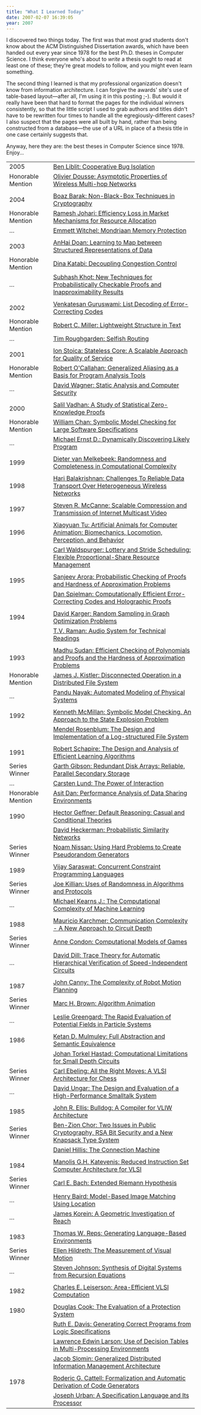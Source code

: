 ```yaml
---
title: "What I Learned Today"
date: 2007-02-07 16:39:05
year: 2007
---
```

I discovered two things today.  The first was that most grad students don't know about the ACM Distinguished Dissertation awards, which have been handed out every year since 1978 for the best Ph.D. theses in Computer Science.  I think everyone who's about to <em>write</em> a thesis ought to read at least one of these; they're great models to follow, and you might even learn something.

The second thing I learned is that my professional organization doesn't know from information architecture.  I can forgive the awards' site's use of table-based layout—after all, I'm using it in this posting ;-).  But would it really have been that hard to format the pages for the individual winners consistently, so that the little script I used to grab authors and titles didn't have to be rewritten four times to handle all the egregiously-different cases?  I also suspect that the pages were all built by hand, rather than being constructed from a database—the use of a URL in place of a thesis title in one case certainly suggests that.

Anyway, here they are: the best theses in Computer Science since 1978.  Enjoy…
<table cellpadding="3">
<tr>
<td>2005</td>
<td><a href="http://awards.acm.org/doctoral%5Fdissertation/citation.cfm?id=3953940&srt=all&aw=146&ao=DOCDISRT">Ben Liblit: Cooperative Bug Isolation</a></td>
</tr>
<tr>
<td>Honorable Mention</td>
<td><a href="http://awards.acm.org/doctoral%5Fdissertation/citation.cfm?id=1733470&srt=all&aw=146&ao=DOCDISRT">Olivier Dousse: Asymptotic Properties of Wireless Multi-hop Networks</a></td>
</tr>
<tr>
<td></td>
</tr>
<tr>
<td>2004</td>
<td><a href="http://awards.acm.org/doctoral%5Fdissertation/citation.cfm?id=0408833&srt=all&aw=146&ao=DOCDISRT">Boaz Barak: Non-Black-Box Techniques in Cryptography</a></td>
</tr>
<tr>
<td>Honorable Mention</td>
<td><a href="http://awards.acm.org/doctoral%5Fdissertation/citation.cfm?id=3275857&srt=all&aw=146&ao=DOCDISRT">Ramesh Johari: Efficiency Loss in Market Mechanisms for Resource Allocation</a></td>
</tr>
<tr>
<td>…</td>
<td><a href="http://awards.acm.org/doctoral%5Fdissertation/citation.cfm?id=1451802&srt=all&aw=146&ao=DOCDISRT">Emmett Witchel: Mondriaan Memory Protection</a></td>
</tr>
<tr>
<td></td>
</tr>
<tr>
<td>2003</td>
<td><a href="http://awards.acm.org/doctoral%5Fdissertation/citation.cfm?id=7335683&srt=all&aw=146&ao=DOCDISRT">AnHai Doan: Learning to Map between Structured Representations of Data</a></td>
</tr>
<tr>
<td>Honorable Mention</td>
<td><a href="http://awards.acm.org/doctoral%5Fdissertation/citation.cfm?id=6597716&srt=all&aw=146&ao=DOCDISRT">Dina Katabi: Decoupling Congestion Control</a></td>
</tr>
<tr>
<td>…</td>
<td><a href="http://awards.acm.org/doctoral%5Fdissertation/citation.cfm?id=8538828&srt=all&aw=146&ao=DOCDISRT">Subhash Khot: New Techniques for Probabilistically Checkable Proofs and Inapproximability Results</a></td>
</tr>
<tr>
<td></td>
</tr>
<tr>
<td>2002</td>
<td><a href="http://awards.acm.org/doctoral%5Fdissertation/citation.cfm?id=3483647&srt=all&aw=146&ao=DOCDISRT">Venkatesan Guruswami: List Decoding of Error-Correcting Codes</a></td>
</tr>
<tr>
<td>Honorable Mention</td>
<td><a href="http://awards.acm.org/doctoral%5Fdissertation/citation.cfm?id=9404379&srt=all&aw=146&ao=DOCDISRT">Robert C. Miller: Lightweight Structure in Text</a></td>
</tr>
<tr>
<td>…</td>
<td><a href="http://awards.acm.org/doctoral%5Fdissertation/citation.cfm?id=5035798&srt=all&aw=146&ao=DOCDISRT">Tim Roughgarden: Selfish Routing</a></td>
</tr>
<tr>
<td></td>
</tr>
<tr>
<td>2001</td>
<td><a href="http://awards.acm.org/doctoral%5Fdissertation/citation.cfm?id=4579408&srt=all&aw=146&ao=DOCDISRT">Ion Stoica: Stateless Core: A Scalable Approach for Quality of Service</a></td>
</tr>
<tr>
<td>Honorable Mention</td>
<td><a href="http://awards.acm.org/doctoral%5Fdissertation/citation.cfm?id=1221561&srt=all&aw=146&ao=DOCDISRT">Robert O'Callahan: Generalized Aliasing as a Basis for Program Analysis Tools</a></td>
</tr>
<tr>
<td>…</td>
<td><a href="http://awards.acm.org/doctoral%5Fdissertation/citation.cfm?id=4973493&srt=all&aw=146&ao=DOCDISRT">David Wagner: Static Analysis and Computer Security</a></td>
</tr>
<tr>
<td></td>
</tr>
<tr>
<td>2000</td>
<td><a href="http://awards.acm.org/doctoral%5Fdissertation/citation.cfm?id=9445620&srt=all&aw=146&ao=DOCDISRT">Salil Vadhan: A Study of Statistical Zero-Knowledge Proofs</a></td>
</tr>
<tr>
<td>Honorable Mention</td>
<td><a href="http://awards.acm.org/doctoral%5Fdissertation/citation.cfm?id=6090895&srt=all&aw=146&ao=DOCDISRT">William Chan: Symbolic Model Checking for Large Software Specifications</a></td>
</tr>
<tr>
<td>…</td>
<td><a href="http://awards.acm.org/doctoral%5Fdissertation/citation.cfm?id=0439664&srt=all&aw=146&ao=DOCDISRT">Michael Ernst D.: Dynamically Discovering Likely Program</a></td>
</tr>
<tr>
<td></td>
</tr>
<tr>
<td>1999</td>
<td><a href="http://awards.acm.org/doctoral%5Fdissertation/citation.cfm?id=7183705&srt=all&aw=146&ao=DOCDISRT">Dieter van Melkebeek: Randomness and Completeness in Computational Complexity</a></td>
</tr>
<tr>
<td></td>
</tr>
<tr>
<td>1998</td>
<td><a href="http://awards.acm.org/doctoral%5Fdissertation/citation.cfm?id=8110079&srt=all&aw=146&ao=DOCDISRT">Hari Balakrishnan: Challenges To Reliable Data Transport Over Heterogeneous Wireless Networks</a></td>
</tr>
<tr>
<td></td>
</tr>
<tr>
<td>1997</td>
<td><a href="http://awards.acm.org/doctoral%5Fdissertation/citation.cfm?id=4076706&srt=all&aw=146&ao=DOCDISRT">Steven R. McCanne: Scalable Compression and Transmission of Internet Multicast Video</a></td>
</tr>
<tr>
<td></td>
</tr>
<tr>
<td>1996</td>
<td><a href="http://awards.acm.org/doctoral%5Fdissertation/citation.cfm?id=9113567&srt=all&aw=146&ao=DOCDISRT">Xiaoyuan Tu: Artificial Animals for Computer Animation: Biomechanics, Locomotion, Perception, and Behavior</a></td>
</tr>
<tr>
<td></td>
<td><a href="http://awards.acm.org/doctoral%5Fdissertation/citation.cfm?id=8547542&srt=all&aw=146&ao=DOCDISRT">Carl Waldspurger: Lottery and Stride Scheduling: Flexible Proportional-Share Resource Management</a></td>
</tr>
<tr>
<td></td>
</tr>
<tr>
<td>1995</td>
<td><a href="http://awards.acm.org/doctoral%5Fdissertation/citation.cfm?id=5314209&srt=all&aw=146&ao=DOCDISRT">Sanjeev Arora: Probabilistic Checking of Proofs and Hardness of Approximation Problems</a></td>
</tr>
<tr>
<td></td>
<td><a href="http://awards.acm.org/doctoral%5Fdissertation/citation.cfm?id=7057233&srt=all&aw=146&ao=DOCDISRT">Dan Spielman: Computationally Efficient Error-Correcting Codes and Holographic Proofs</a></td>
</tr>
<tr>
<td></td>
</tr>
<tr>
<td>1994</td>
<td><a href="http://awards.acm.org/doctoral%5Fdissertation/citation.cfm?id=6175489&srt=all&aw=146&ao=DOCDISRT">David Karger: Random Sampling in Graph Optimization Problems</a></td>
</tr>
<tr>
<td></td>
<td><a href="http://awards.acm.org/doctoral%5Fdissertation/citation.cfm?id=4110221&srt=all&aw=146&ao=DOCDISRT">T.V. Raman: Audio System for Technical Readings</a></td>
</tr>
<tr>
<td></td>
</tr>
<tr>
<td>1993</td>
<td><a href="http://awards.acm.org/doctoral%5Fdissertation/citation.cfm?id=6538683&srt=all&aw=146&ao=DOCDISRT">Madhu Sudan: Efficient Checking of Polynomials and Proofs and the Hardness of Approximation Problems</a></td>
</tr>
<tr>
<td>Honorable Mention</td>
<td><a href="http://awards.acm.org/doctoral%5Fdissertation/citation.cfm?id=2549714&srt=all&aw=146&ao=DOCDISRT">James J. Kistler: Disconnected Operation in a Distributed File System</a></td>
</tr>
<tr>
<td>…</td>
<td><a href="http://awards.acm.org/doctoral%5Fdissertation/citation.cfm?id=3368949&srt=all&aw=146&ao=DOCDISRT">Pandu Nayak: Automated Modeling of Physical Systems</a></td>
</tr>
<tr>
<td></td>
</tr>
<tr>
<td>1992</td>
<td><a href="http://awards.acm.org/doctoral%5Fdissertation/citation.cfm?id=9954076&srt=all&aw=146&ao=DOCDISRT">Kenneth McMillan: Symbolic Model Checking, An Approach to the State Explosion Problem</a></td>
</tr>
<tr>
<td></td>
<td><a href="http://awards.acm.org/doctoral%5Fdissertation/citation.cfm?id=1311311&srt=all&aw=146&ao=DOCDISRT">Mendel Rosenblum: The Design and Implementation of a Log-structured File System</a></td>
</tr>
<tr>
<td></td>
</tr>
<tr>
<td>1991</td>
<td><a href="http://awards.acm.org/doctoral%5Fdissertation/citation.cfm?id=2161911&srt=all&aw=146&ao=DOCDISRT">Robert Schapire: The Design and Analysis of Efficient Learning Algorithms</a></td>
</tr>
<tr>
<td>Series Winner</td>
<td><a href="http://awards.acm.org/doctoral%5Fdissertation/citation.cfm?id=5551563&srt=all&aw=146&ao=DOCDISRT">Garth Gibson: Redundant Disk Arrays: Reliable, Parallel Secondary Storage</a></td>
</tr>
<tr>
<td>…</td>
<td><a href="http://awards.acm.org/doctoral%5Fdissertation/citation.cfm?id=2549057&srt=all&aw=146&ao=DOCDISRT">Carsten Lund: The Power of Interaction</a></td>
</tr>
<tr>
<td>Honorable Mention</td>
<td><a href="http://awards.acm.org/doctoral%5Fdissertation/citation.cfm?id=0290559&srt=all&aw=146&ao=DOCDISRT">Asit Dan: Performance Analysis of Data Sharing Environments</a></td>
</tr>
<tr>
<td></td>
</tr>
<tr>
<td>1990</td>
<td><a href="http://awards.acm.org/doctoral%5Fdissertation/citation.cfm?id=5299901&srt=all&aw=146&ao=DOCDISRT">Hector Geffner: Default Reasoning: Casual and Conditional Theories</a></td>
</tr>
<tr>
<td></td>
<td><a href="http://awards.acm.org/doctoral%5Fdissertation/citation.cfm?id=2522714&srt=all&aw=146&ao=DOCDISRT">David Heckerman: Probabilistic Similarity Networks</a></td>
</tr>
<tr>
<td>Series Winner</td>
<td><a href="http://awards.acm.org/doctoral%5Fdissertation/citation.cfm?id=4835220&srt=all&aw=146&ao=DOCDISRT">Noam Nissan: Using Hard Problems to Create Pseudorandom Generators</a></td>
</tr>
<tr>
<td></td>
</tr>
<tr>
<td>1989</td>
<td><a href="http://awards.acm.org/doctoral%5Fdissertation/citation.cfm?id=5790722&srt=all&aw=146&ao=DOCDISRT">Vijay Saraswat: Concurrent Constraint Programming Languages</a></td>
</tr>
<tr>
<td>Series Winner</td>
<td><a href="http://awards.acm.org/doctoral%5Fdissertation/citation.cfm?id=8456062&srt=all&aw=146&ao=DOCDISRT">Joe Killian: Uses of Randomness in Algorithms and Protocols</a></td>
</tr>
<tr>
<td>…</td>
<td><a href="http://awards.acm.org/doctoral%5Fdissertation/citation.cfm?id=8726735&srt=all&aw=146&ao=DOCDISRT">Michael Kearns J.: The Computational Complexity of Machine Learning</a></td>
</tr>
<tr>
<td></td>
</tr>
<tr>
<td>1988</td>
<td><a href="http://awards.acm.org/doctoral%5Fdissertation/citation.cfm?id=4685271&srt=all&aw=146&ao=DOCDISRT">Mauricio Karchmer: Communication Complexity - A New Approach to Circuit Depth</a></td>
</tr>
<tr>
<td>Series Winner</td>
<td><a href="http://awards.acm.org/doctoral%5Fdissertation/citation.cfm?id=3629668&srt=all&aw=146&ao=DOCDISRT">Anne Condon: Computational Models of Games</a></td>
</tr>
<tr>
<td>…</td>
<td><a href="http://awards.acm.org/doctoral%5Fdissertation/citation.cfm?id=3829098&srt=all&aw=146&ao=DOCDISRT">David Dill: Trace Theory for Automatic Hierarchical Verification of Speed-Independent Circuits</a></td>
</tr>
<tr>
<td></td>
</tr>
<tr>
<td>1987</td>
<td><a href="http://awards.acm.org/doctoral%5Fdissertation/citation.cfm?id=7245325&srt=all&aw=146&ao=DOCDISRT">John Canny: The Complexity of Robot Motion Planning</a></td>
</tr>
<tr>
<td>Series Winner</td>
<td><a href="http://awards.acm.org/doctoral%5Fdissertation/citation.cfm?id=2746110&srt=all&aw=146&ao=DOCDISRT">Marc H. Brown: Algorithm Animation</a></td>
</tr>
<tr>
<td>…</td>
<td><a href="http://awards.acm.org/doctoral%5Fdissertation/citation.cfm?id=4423211&srt=all&aw=146&ao=DOCDISRT">Leslie Greengard: The Rapid Evaluation of Potential Fields in Particle Systems</a></td>
</tr>
<tr>
<td></td>
</tr>
<tr>
<td>1986</td>
<td><a href="http://awards.acm.org/doctoral%5Fdissertation/citation.cfm?id=5653003&srt=all&aw=146&ao=DOCDISRT">Ketan D. Mulmuley: Full Abstraction and Semantic Equivalence</a></td>
</tr>
<tr>
<td></td>
<td><a href="http://awards.acm.org/doctoral%5Fdissertation/citation.cfm?id=4220823&srt=all&aw=146&ao=DOCDISRT">Johan Torkel Hastad: Computational Limitations for Small Depth Circuits</a></td>
</tr>
<tr>
<td>Series Winner</td>
<td><a href="http://awards.acm.org/doctoral%5Fdissertation/citation.cfm?id=7337103&srt=all&aw=146&ao=DOCDISRT">Carl Ebeling: All the Right Moves: A VLSI Architecture for Chess</a></td>
</tr>
<tr>
<td>…</td>
<td><a href="http://awards.acm.org/doctoral%5Fdissertation/citation.cfm?id=9867937&srt=all&aw=146&ao=DOCDISRT">David Ungar: The Design and Evaluation of a High-Performance Smalltalk System</a></td>
</tr>
<tr>
<td></td>
</tr>
<tr>
<td>1985</td>
<td><a href="http://awards.acm.org/doctoral%5Fdissertation/citation.cfm?id=9267768&srt=all&aw=146&ao=DOCDISRT">John R. Ellis: Bulldog: A Compiler for VLIW Architecture</a></td>
</tr>
<tr>
<td>Series Winner</td>
<td><a href="http://awards.acm.org/doctoral%5Fdissertation/citation.cfm?id=1663126&srt=all&aw=146&ao=DOCDISRT">Ben-Zion Chor: Two Issues in Public Cryptography, RSA Bit Security and a New Knapsack Type System</a></td>
</tr>
<tr>
<td></td>
<td><a href="http://awards.acm.org/doctoral%5Fdissertation/citation.cfm?id=7120739&srt=all&aw=146&ao=DOCDISRT">Daniel Hillis: The Connection Machine</a></td>
</tr>
<tr>
<td></td>
</tr>
<tr>
<td>1984</td>
<td><a href="http://awards.acm.org/doctoral%5Fdissertation/citation.cfm?id=9299902&srt=all&aw=146&ao=DOCDISRT">Manolis G.H. Katevenis: Reduced Instruction Set Computer Architecture for VLSI</a></td>
</tr>
<tr>
<td>Series Winner</td>
<td><a href="http://awards.acm.org/doctoral%5Fdissertation/citation.cfm?id=8502149&srt=all&aw=146&ao=DOCDISRT">Carl E. Bach: Extended Riemann Hypothesis</a></td>
</tr>
<tr>
<td>…</td>
<td><a href="http://awards.acm.org/doctoral%5Fdissertation/citation.cfm?id=2052808&srt=all&aw=146&ao=DOCDISRT">Henry Baird: Model-Based Image Matching Using Location</a></td>
</tr>
<tr>
<td>…</td>
<td><a href="http://awards.acm.org/doctoral%5Fdissertation/citation.cfm?id=4970565&srt=all&aw=146&ao=DOCDISRT">James Korein: A Geometric Investigation of Reach</a></td>
</tr>
<tr>
<td></td>
</tr>
<tr>
<td>1983</td>
<td><a href="http://awards.acm.org/doctoral%5Fdissertation/citation.cfm?id=4177506&srt=all&aw=146&ao=DOCDISRT">Thomas W. Reps: Generating Language-Based Environments</a></td>
</tr>
<tr>
<td>Series Winner</td>
<td><a href="http://awards.acm.org/doctoral%5Fdissertation/citation.cfm?id=1302091&srt=all&aw=146&ao=DOCDISRT">Ellen Hildreth: The Measurement of Visual Motion</a></td>
</tr>
<tr>
<td>…</td>
<td><a href="http://awards.acm.org/doctoral%5Fdissertation/citation.cfm?id=2193976&srt=all&aw=146&ao=DOCDISRT">Steven Johnson: Synthesis of Digital Systems from Recursion Equations</a></td>
</tr>
<tr>
<td></td>
</tr>
<tr>
<td>1982</td>
<td><a href="http://awards.acm.org/doctoral%5Fdissertation/citation.cfm?id=2915165&srt=all&aw=146&ao=DOCDISRT">Charles E. Leiserson: Area-Efficient VLSI Computation</a></td>
</tr>
<tr>
<td></td>
</tr>
<tr>
<td>1980</td>
<td><a href="http://awards.acm.org/doctoral%5Fdissertation/citation.cfm?id=2243997&srt=all&aw=146&ao=DOCDISRT">Douglas Cook: The Evaluation of a Protection System</a></td>
</tr>
<tr>
<td></td>
<td><a href="http://awards.acm.org/doctoral%5Fdissertation/citation.cfm?id=6138659&srt=all&aw=146&ao=DOCDISRT">Ruth E. Davis: Generating Correct Programs from Logic Specifications</a></td>
</tr>
<tr>
<td></td>
<td><a href="http://awards.acm.org/doctoral%5Fdissertation/citation.cfm?id=5221851&srt=all&aw=146&ao=DOCDISRT">Lawrence Edwin Larson: Use of Decision Tables in Multi-Processing Environments</a></td>
</tr>
<tr>
<td></td>
<td><a href="http://awards.acm.org/doctoral%5Fdissertation/citation.cfm?id=3083962&srt=all&aw=146&ao=DOCDISRT">Jacob Slomin: Generalized Distributed Information Management Architecture</a></td>
</tr>
<tr>
<td></td>
</tr>
<tr>
<td>1978</td>
<td><a href="http://awards.acm.org/doctoral%5Fdissertation/citation.cfm?id=3796779&srt=all&aw=146&ao=DOCDISRT">Roderic G. Cattell: Formalization and Automatic Derivation of Code Generators</a></td>
</tr>
<tr>
<td></td>
<td><a href="http://awards.acm.org/doctoral%5Fdissertation/citation.cfm?id=1921243&srt=all&aw=146&ao=DOCDISRT">Joseph Urban: A Specification Language and Its Processor</a></td>
</tr>
</table>
